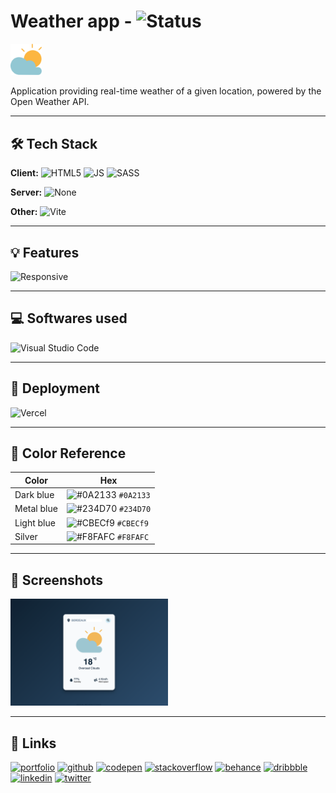 # Weather app - ![Status](https://img.shields.io/badge/Status-Finished-20bf6b?style=flat-square)

<img src="./images/clouds.png" width=10%>

Application providing real-time weather of a given location, powered by the Open Weather API.

---

## 🛠 Tech Stack

**Client:**
![HTML5](https://img.shields.io/badge/HTML5-E34F26?&logo=html5&logoColor=white)
![JS](https://img.shields.io/badge/JavaScript-F7DF1E?&logo=javascript&logoColor=black)
![SASS](https://img.shields.io/badge/Sass-CC6699?&logo=sass&logoColor=white)

**Server:**
![None](https://img.shields.io/badge/NONE-778899?)

**Other:**
![Vite](https://img.shields.io/badge/Vite-B73BFE?&logo=vite&logoColor=FFD62E)

---

## 💡 Features

![Responsive](https://img.shields.io/badge/Responsive-Full-27AE60?style=flat-square)


---

## 💻 Softwares used

![Visual Studio Code](https://img.shields.io/badge/Visual_Studio_Code-0078D4?&logo=visual%20studio%20code&logoColor=white)

---

## 📲 Deployment

![Vercel](https://img.shields.io/badge/Vercel-000000?&logo=vercel&logoColor=white)

---

## 🎨 Color Reference

| Color      | Hex                                                                |
| ---------- | ------------------------------------------------------------------ |
| Dark blue  | ![#0A2133](https://placehold.co/15x15/0A2133/0A2133.png) `#0A2133` |
| Metal blue  | ![#234D70](https://placehold.co/15x15/234D70/234D70.png) `#234D70` |
| Light blue | ![#CBECf9](https://placehold.co/15x15/CBECf9/CBECf9.png) `#CBECf9` |
| Silver     | ![#F8FAFC](https://placehold.co/15x15/F8FAFC/F8FAFC.png) `#F8FAFC` |

---

## 📸 Screenshots

<img src="./images/screenshot.png" width=50%>

--- 

## 🔗 Links

[![portfolio](https://img.shields.io/badge/my_portfolio-000?style=for-the-badge&logo=ko-fi&logoColor=white)](https://kevinbourgitteau.com/)
[![github](https://img.shields.io/badge/GitHub-100000?style=for-the-badge&logo=github&logoColor=white)](https://github.com/ka-be)
[![codepen](https://img.shields.io/badge/Codepen-000000?style=for-the-badge&logo=codepen&logoColor=white)](https://codepen.io/ka-be)
[![stackoverflow](https://img.shields.io/badge/Stack_Overflow-FE7A16?style=for-the-badge&logo=stack-overflow&logoColor=white)](https://stackoverflow.com/users/13797852/kevin-bjto)
[![behance](https://img.shields.io/badge/-Behance-blue?style=for-the-badge&logo=behance&logoColor=white)](https://www.behance.net/kaabe)
[![dribbble](https://img.shields.io/badge/Dribbble-EA4C89?style=for-the-badge&logo=dribbble&logoColor=white)](https://dribbble.com/Kaabee)
[![linkedin](https://img.shields.io/badge/linkedin-0A66C2?style=for-the-badge&logo=linkedin&logoColor=white)](https://fr.linkedin.com/in/kevin-bourgitteau)
[![twitter](https://img.shields.io/badge/twitter-1DA1F2?style=for-the-badge&logo=twitter&logoColor=white)](https://twitter.com/BjtoKevin)